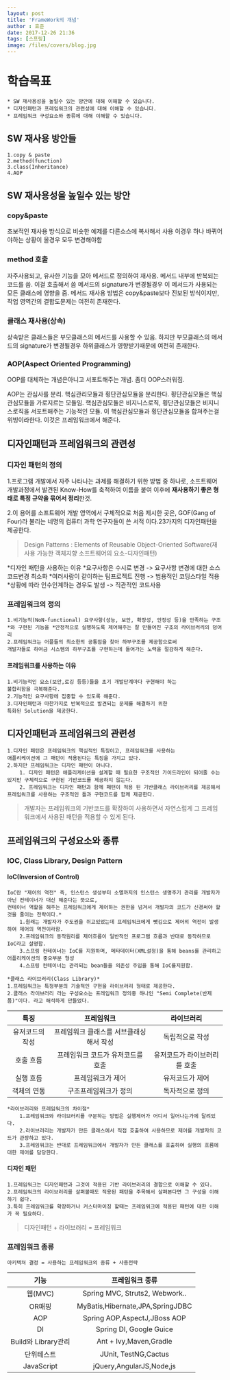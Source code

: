 ```yaml
---
layout: post
title: 'FrameWork의 개념'
author : 효준
date: 2017-12-26 21:36
tags: [스프링]
image: /files/covers/blog.jpg
---
```


# 학습목표
    * SW 재사용성을 높일수 있는 방안에 대해 이해할 수 있습니다.
    * 디자인패턴과 프레임워크의 관련성에 대해 이해할 수 있습니다.
    * 프레임워크 구성요소와 종류에 대해 이해할 수 있습니다.

## SW 재사용 방안들
    1.copy & paste
    2.method(function)
    3.class(Inheritance)
    4.AOP

## SW 재사용성을 높일수 있는 방안

### copy&paste

초보적인 재사용 방식으로 비슷한 예제를 다른소스에 복사해서 사용
이경우 하나 바뀌어야하는 상황이 올경우 모두 변경해야함

### method 호출

자주사용되고, 유사한 기능을 모아 메서드로 정의하여 재사용.
메서드 내부에 반복되는코드를 씀. 이걸 호출해서 씀
메서드의 signature가 변경될경우 이 메서드가 사용되는 모든 클래스에 영향을 줌.
메서드 재사용 방법은 copy&paste보다 진보된 방식이지만,
작업 영역간의 결합도문제는 여전히 존재한다.


### 클래스 재사용(상속)

상속받은 클래스들은 부모클래스의 메서드를 사용할 수 있음.
하지만 부모클래스의 메서드의 signature가 변경될경우 하위클래스가
영향받기때문에 여전히 존재한다.

### AOP(Aspect Oriented Programming)

OOP를 대체하는 개념은아니고 서포트해주는 개념.
좀더 OOP스러워짐.

AOP는 관심사를 분리.
핵심관리모듈과 횡단관심모듈을 분리한다.
횡단관심모듈은 핵심관심모듈을 가로지르는 모듈임.
핵심관심모듈은 비지니스로직, 횡단관심모듈은 비지니스로직을 서포트해주는 기능적인 모듈.
이 핵심관심모듈과 횡단관심모듈을 합쳐주는걸 위빙이라한다.
이것은 프레임워크에서 해준다.

## 디자인패턴과 프레임워크의 관련성

### 디자인 패턴의 정의
1.프로그램 개발에서 자주 나타나는 과제를 해결하기 위한 방법 중
 하나로, 소프트웨어 개발과정에서 발견된 Know-How를 축적하여
 이름을 붙여 이후에 <b>재사용하기 좋은 형태로 특정 규약을 묶어서 정리</b>한것.

2.이 용어를 소프트웨어 개발 영역에서 구체적으로 처음 제시한 곳은,
 GOF(Gang of Four)라 불리는 네명의 컴퓨터 과학 연구자들이 쓴 서적
 이다.23가지의 디자인패턴을 제공한다.
 >Design Patterns : Elements of Reusable Object-Oriented Software(재사용 가능한 객체지향 소프트웨어의 요소-디자인패턴)
 


*디자인 패턴을 사용하는 이유
    *요구사항은 수시로 변경 -> 요구사항 변경에 대한 소스코드변경 최소화
    *여러사람이 같이하는 팀프로젝트 진행 -> 범용적인 코딩스타일 적용
    *상황에 따라 인수인계하는 경우도 발생 -> 직관적인 코드사용


### 프레임워크의 정의
    1.비기능적(NoN-functional) 요구사항(성능, 보안, 확장성, 안정성 등)을 만족하는 구조*와 구현된 기능을 *안정적으로 실행하도록 제어해주는 잘 만들어진 구조의 라이브러리의 덩어리
    2.프레임워크는 어플들의 최소한의 공통점을 찾아 하부구조를 제공함으로써
    개발자들로 하여금 시스템의 하부구조를 구현하는데 들어가는 노력을 절감하게 해준다.

#### 프레임워크를 사용하는 이유
    1.비기능적인 요소(보안,로깅 등등)들을 초기 개발단계마다 구현해야 하는
    불합리함을 극복해준다.
    2.기능적인 요구사항에 집중할 수 있도록 해준다.
    3.디자인패턴과 마찬가지로 반복적으로 발견되는 문제를 해결하기 위한
    특화된 Solution을 제공한다.
    
## 디자인패턴과 프레임워크의 관련성
    1.디자인 패턴은 프레임워크의 핵심적인 특징이고, 프레임워크를 사용하는
    애플리케이션에 그 패턴이 적용된다는 특징을 가지고 있다.
    2.하지만 프레임워크는 디자인 패턴이 아니다.
        1. 디자인 패턴은 애플리케이션을 설계할 때 필요한 구조적인 가이드라인이 되어줄 수는 있지만 구체적으로 구현된 기반코드를 제공하지 않는다.
        2. 프레임워크는 디자인 패턴과 함께 패턴이 적용 된 기반클래스 라이브러리를 제공해서 프레임워크를 사용하는 구조적인 틀과 구현코드를 함께 제공한다.

>개발자는 프레임워크의 기반코드를 확장하여 사용하면서 자연스럽게 그 프레임워크에서 사용된 패턴을 적용할 수 있게 된다.


## 프레임워크의 구성요소와 종류
 ### IOC, Class Library, Design Pattern
 
#### IoC(Inversion of Control)
    IoC란 "제어의 역전" 즉, 인스턴스 생성부터 소멸까지의 인스턴스 생명주기 관리를 개발자가 아닌 컨테이너가 대신 해준다는 뜻으로,
    컨테이너 역할을 해주는 프레임워크에게 제어하는 권한을 넘겨서 개발자의 코드가 신경써야 할 것을 줄이는 전략이다.*
        1.원래는 개발자가 주도권을 쥐고있었는데 프레임워크에게 뺏김으로 제어의 역전이 발생하여 제어의 역전이라함.
        2.프레임워크의 동작원리를 제어흐름이 일반적인 프로그램 흐름과 반대로 동작하므로 IoC라고 설명함.
        3.스프링 컨테이너는 IoC를 지원하며, 메타데이터(XML설정)을 통해 beans를 관리하고 어플리케이션의 중요부분 형성
        4.스프링 컨테이너는 관리되는 bean들을 의존성 주입을 통해 IoC를지원함.
    
    *클래스 라이브러리(Class Library)*
    1.프레임워크는 특정부분의 기술적인 구현을 라이브러리 형태로 제공한다.
    2.클래스 라이브러리 라는 구성요소는 프레임워크 정의중 하나인 "Semi Complete(반제품)"이다. 라고 해석하게 만들었다.


| 특징 | 프레임워크 | 라이브러리 |
|:--------:|:--------:|:--------:|
| 유저코드의 작성 | 프레임워크 클래스를 서브클래싱 해서 작성 | 독립적으로 작성 |
| 호출 흐름 | 프레임워크 코드가 유저코드를 호출 | 유저코드가 라이브러리를 호출 |
| 실행 흐름 | 프레임워크가 제어 | 유저코드가 제어 |
| 객체의 연동 | 구조프레임워크가 정의 | 독자적으로 정의 |


    *라이브러리와 프레임워크의 차이점*
        1.프레임워크와 라이브러리를 구분하는 방법은 실행제어가 어디서 일어나는가에 달려있다.
        2.라이브러리는 개발자가 만든 클래스에서 직접 호출하여 사용하므로 제어를 개발자의 코드가 관장하고 있다.
        3.프레임워크는 반대로 프레임워크에서 개발자가 만든 클래스를 호출하여 실행의 흐름에 대한 제어를 담당한다.
        
        
#### 디자인 패턴
    1.프레임워크는 디자인패턴과 그것이 적용된 기반 라이브러리의 결합으로 이해할 수 있다.
    2.프레임워크의 라이브러리를 살펴볼때도 적용된 패턴을 주목해서 살펴본다면 그 구성을 이해하기 쉽다.
    3.특히 프레임워크를 확장하거나 커스터마이징 할때는 프레임워크에 적용된 패턴에 대한 이해가 꼭 필요하다.
>디자인패턴 + 라이브러리 = 프레임워크

### 프레임워크 종류
    아키텍쳐 결정 = 사용하는 프레임워크의 종류 + 사용전략


| 기능      | 프레임워크 종류 |
|:--------:|:--------:|
| 웹(MVC) | Spring MVC, Struts2, Webwork.. |
| OR매핑  | MyBatis,Hibernate,JPA,SpringJDBC |
| AOP | Spring AOP,AspectJ,JBoss AOP |
| DI | Spring DI, Google Guice |
| Build와 Library관리 | Ant + Ivy,Maven,Gradle |
| 단위테스트 | JUnit, TestNG,Cactus |
| JavaScript | jQuery,AngularJS,Node,js |

    
    
    